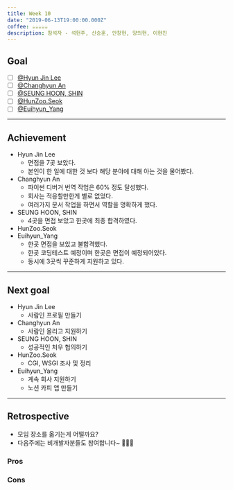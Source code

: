 ```yaml
---
title: Week 10
date: "2019-06-13T19:00:00.000Z"
coffee: ☕️️️️️️☕️☕️☕️☕️
description: 참석자 - 석헌주, 신승훈, 안창현, 양의현, 이현진
---
```


## Goal

- [ ] [@Hyun Jin Lee](https://github.com/HyunTruth)
- [ ] [@Changhyun An](https://github.com/achooan)
- [ ] [@SEUNG HOON, SHIN](https://github.com/newinh)
- [ ] [@HunZoo.Seok](https://github.com/zooozoo)
- [ ] [@Euihyun_Yang](https://github.com/noahluftyang)

---

## Achievement

- Hyun Jin Lee
  - 면접을 7곳 보았다.
  - 본인이 한 일에 대한 것 보다 해당 분야에 대해 아는 것을 물어봤다.
- Changhyun An
  - 파이썬 디버거 번역 작업은 60% 정도 달성했다.
  - 회사는 적응할만한게 별로 없었다.
  - 여러가지 문서 작업을 하면서 역할을 명확하게 했다.
- SEUNG HOON, SHIN
  - 4곳을 면접 보았고 한곳에 최종 합격하였다.
- HunZoo.Seok
- Euihyun_Yang
  - 한곳 면접을 보았고 불합격했다.
  - 한곳 코딩테스트 예정이며 한곳은 면접이 예정되어있다.
  - 동시에 3곳씩 꾸준하게 지원하고 있다.

---

## Next goal

- Hyun Jin Lee
  - 사람인 프로필 만들기
- Changhyun An
  - 사람인 올리고 지원하기
- SEUNG HOON, SHIN
  - 성공적인 처우 협의하기
- HunZoo.Seok
  - CGI, WSGI 조사 및 정리
- Euihyun_Yang
  - 계속 회사 지원하기
  - 노션 카피 앱 만들기

---

## Retrospective

- 모임 장소를 옮기는게 어떨까요?
- 다음주에는 비개발자분들도 참여합니다~ 👏👏👏

### Pros

### Cons
